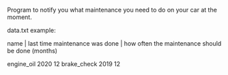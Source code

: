 Program to notify you what maintenance you need to do on your car at the moment.

data.txt example:

name | last time maintenance was done | how often the maintenance should be done (months)

engine_oil	2020	12
brake_check	2019	12
